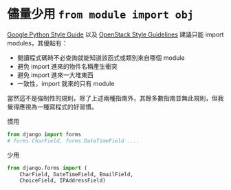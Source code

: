 # 儘量少用 `from module import obj`

[Google Python Style Guide](https://github.com/google/styleguide/blob/gh-pages/pyguide.md#22-imports) 以及 [OpenStack Style Guidelines](https://docs.openstack.org/hacking/latest/user/hacking.html#imports) 建議只能 import modules，其優點有：

- 閱讀程式碼時不必查詢就能知道該函式或類別來自哪個 module
- 避免 import 進來的物件名稱產生衝突
- 避免 import 進來一大堆東西
- 一致性，import 就來的只有 module

當然這不是強制性的規則，除了上述兩種指南外，其餘多數指南並無此規則，但我覺得應視為一種寫程式的好習慣。

慣用

```python
from django import forms
# forms.CharField, forms.DateTimeField ....
```

少用

```python
from django.forms import (
    CharField, DateTimeField, EmailField,
    ChoiceField, IPAddressField)
```
